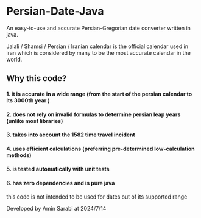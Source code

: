 # Persian-Date-Java
An easy-to-use and accurate Persian-Gregorian date converter written in java.

Jalali / Shamsi / Persian / Iranian calendar is the official calendar used in iran which is considered by many to be the most accurate calendar
in the world.


## Why this code?

#### 1. it is accurate in a wide range (from the start of the persian calendar to its 3000th year )

#### 2. does not rely on invalid formulas to determine persian leap years (unlike most libraries)

#### 3. takes into account the 1582 time travel incident

#### 4. uses efficient calculations (preferring pre-determined low-calculation methods)

#### 5. is tested automatically with unit tests

#### 6. has zero dependencies and is pure java



this code is not intended to be used for dates out of its supported range

Developed by Amin Sarabi at 2024/7/14